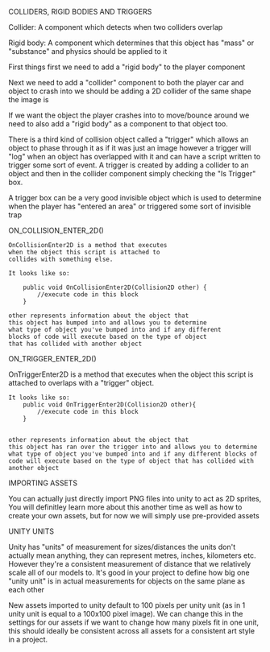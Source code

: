 COLLIDERS, RIGID BODIES AND TRIGGERS

Collider: A component which detects when two colliders overlap

Rigid body: A component which determines that this object has
"mass" or "substance" and physics should be applied to it

First things first we need to add a "rigid body" to the player
component

Next we need to add a "collider" component to both
the player car and object to crash into we should be adding a 
2D collider of the same shape the image is


If we want the object the player crashes into to move/bounce around we need to also add a "rigid body" as a component to 
that object too.

There is a third kind of collision object called a "trigger" 
which allows an object to phase through it as if it was just an 
image however a trigger will "log" when an object has 
overlapped with it and can have a script written to trigger 
some sort of event. A trigger is created by adding a collider 
to an object and then in the collider component simply checking 
the "Is Trigger" box.

A trigger box can be a very good invisible object which is
used to determine when the player has "entered an area" or
triggered some sort of invisible trap


ON_COLLISION_ENTER_2D()

    OnCollisionEnter2D is a method that executes
    when the object this script is attached to
    collides with something else.

    It looks like so:

        public void OnCollisionEnter2D(Collision2D other) {
            //execute code in this block
        }

    other represents information about the object that 
    this object has bumped into and allows you to determine
    what type of object you've bumped into and if any different
    blocks of code will execute based on the type of object
    that has collided with another object

ON_TRIGGER_ENTER_2D()

   OnTriggerEnter2D is a method that executes 
    when the object this script is attached to
    overlaps with a "trigger" object.

    It looks like so:
        public void OnTriggerEnter2D(Collision2D other){
            //execute code in this block
        }

    
    other represents information about the object that 
    this object has ran over the trigger into and allows you to determine what type of object you've bumped into and if any different blocks of code will execute based on the type of object that has collided with another object

IMPORTING ASSETS

You can actually just directly import PNG files into unity
to act as 2D sprites, You will definitley learn more about this
another time as well as how to create your own assets, but
for now we will simply use pre-provided assets

UNITY UNITS

Unity has "units" of measurement for sizes/distances
the units don't actually mean anything, they can represent
metres, inches, kilometers etc. However they're a consistent
measurement of distance that we relatively scale all of our
models to. It's good in your project to define how big
one "unity unit" is in actual measurements for objects
on the same plane as each other

New assets imported to unity default to 100 pixels per
unity unit (as in 1 unity unit is equal to a 100x100 pixel 
image). We can change this in the settings for our assets
if we want to change how many pixels fit in one unit, this
should ideally be consistent across all assets for a consistent
art style in a project.